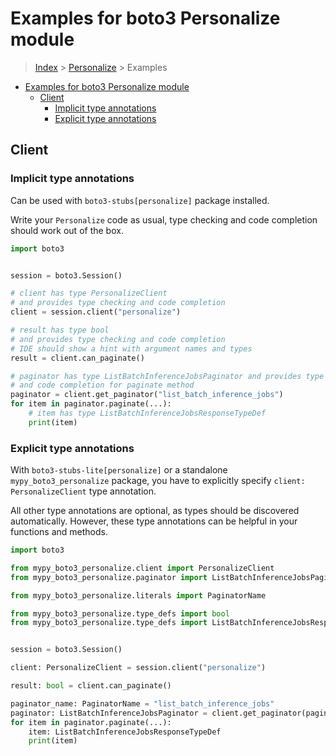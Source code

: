 <a id="examples-for-boto3-personalize-module"></a>

# Examples for boto3 Personalize module

> [Index](../README.md) > [Personalize](./README.md) > Examples

- [Examples for boto3 Personalize module](#examples-for-boto3-personalize-module)
  - [Client](#client)
    - [Implicit type annotations](#implicit-type-annotations)
    - [Explicit type annotations](#explicit-type-annotations)

<a id="client"></a>

## Client

<a id="implicit-type-annotations"></a>

### Implicit type annotations

Can be used with `boto3-stubs[personalize]` package installed.

Write your `Personalize` code as usual, type checking and code completion
should work out of the box.

```python
import boto3


session = boto3.Session()

# client has type PersonalizeClient
# and provides type checking and code completion
client = session.client("personalize")

# result has type bool
# and provides type checking and code completion
# IDE should show a hint with argument names and types
result = client.can_paginate()

# paginator has type ListBatchInferenceJobsPaginator and provides type checking
# and code completion for paginate method
paginator = client.get_paginator("list_batch_inference_jobs")
for item in paginator.paginate(...):
    # item has type ListBatchInferenceJobsResponseTypeDef
    print(item)
```

<a id="explicit-type-annotations"></a>

### Explicit type annotations

With `boto3-stubs-lite[personalize]` or a standalone `mypy_boto3_personalize`
package, you have to explicitly specify `client: PersonalizeClient` type
annotation.

All other type annotations are optional, as types should be discovered
automatically. However, these type annotations can be helpful in your functions
and methods.

```python
import boto3

from mypy_boto3_personalize.client import PersonalizeClient
from mypy_boto3_personalize.paginator import ListBatchInferenceJobsPaginator

from mypy_boto3_personalize.literals import PaginatorName

from mypy_boto3_personalize.type_defs import bool
from mypy_boto3_personalize.type_defs import ListBatchInferenceJobsResponseTypeDef


session = boto3.Session()

client: PersonalizeClient = session.client("personalize")

result: bool = client.can_paginate()

paginator_name: PaginatorName = "list_batch_inference_jobs"
paginator: ListBatchInferenceJobsPaginator = client.get_paginator(paginator_name)
for item in paginator.paginate(...):
    item: ListBatchInferenceJobsResponseTypeDef
    print(item)
```
